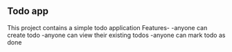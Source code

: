 ## Todo app
This project contains a simple todo application
Features-
-anyone can create todo
-anyone can view their existing todos
-anyone can mark todo as done

